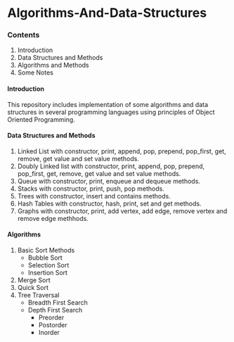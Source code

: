 # Algorithms-And-Data-Structures
### Contents
1. Introduction
2. Data Structures and Methods
3. Algorithms and Methods
4. Some Notes
#### Introduction

This repository includes implementation of some algorithms and data structures in several programming languages using principles of Object Oriented Programming.

#### Data Structures and Methods
1. Linked List with constructor, print, append, pop, prepend, pop_first, get, remove, get value and set value methods.
2. Doubly Linked list with constructor, print, append, pop, prepend, pop_first, get, remove, get value and set value methods.
3. Queue with constructor, print, enqueue and dequeue methods.
4. Stacks with constructor, print, push, pop methods.
5. Trees with constructor, insert and contains methods.
6. Hash Tables with constructor, hash, print, set and get methods.
7. Graphs with constructor, print, add vertex, add edge, remove vertex and remove edge methhods.

#### Algorithms
1. Basic Sort Methods
   - Bubble Sort
   - Selection Sort
   - Insertion Sort
2. Merge Sort
3. Quick Sort
4. Tree Traversal
   - Breadth First Search
   - Depth First Search
      - Preorder
      - Postorder
      - Inorder


